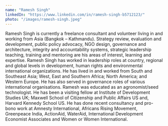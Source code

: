 ```yaml
---
name: "Ramesh Singh"
linkedIn: "https://www.linkedin.com/in/ramesh-singh-b5712123/"
photo: "/images/ramesh-singh.jpeg"
---
```


Ramesh Singh is currently a freelance consultant and volunteer living in and working from Asia (Bangkok – Kathmandu).
Strategy review, evaluation and development, public policy advocacy, NGO design, governance and architecture, integrity and accountability systems, strategic leadership teaching, training and mentoring are his areas of interest, learning and expertise.
Ramesh Singh has worked in leadership roles at country, regional and global levels in development, human rights and environmental international organizations. He has lived in and worked from South and Southeast Asia; West, East and Southern Africa; North America; and Western Europe. He has also served in governance roles of various international organisations.
Ramesh was educated as an agronomist/seed technologist. He has been a visiting fellow at Institute of Development Studies UK; Maxwell School of Citizenship and Public Affairs US and, Harvard Kennedy School US.
He has done recent consultancy and pro-bono work at Amnesty International, Africans Rising Movement, Greenpeace India, ActionAid, WaterAid, International Development Economist Associates and Women or Women International.
